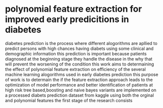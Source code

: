 # polynomial feature extraction for improved early predicitions in diabetes
diabetes prediction is the process where different alogorithms are apllied to predict persons with high chances having diabets 
using some clinical and demographic information
this prediction is important because patients diagnosed at the beginning stage they handle the disease in the why that will prevent the worsening of the condition 
this work aims to determaining the effect of polynomial feature extraction on efficiency of the several machine learning alogorithms used in early diabetes prediction
this purpose of work is to determain the if the feature extraction approach leads to the optimization of model performance and better identification of patients at high risk
tree based,boosting and naive bayes variants are implemented on a processed diabets
prediction dataset from kaggle using both the orginal and polynomial features 
the first stage of the research consists 
